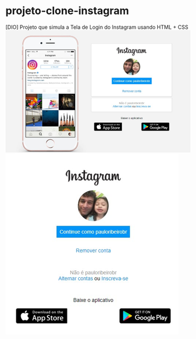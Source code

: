 # projeto-clone-instagram
[DIO] Projeto que simula a Tela de Login do Instagram usando HTML + CSS
![Desktop](https://raw.githubusercontent.com/pauloribeirobr/projeto-clone-instagram/main/imagem-01.jpg)
![Smartphone](https://raw.githubusercontent.com/pauloribeirobr/projeto-clone-instagram/main/imagem-02.jpg)

